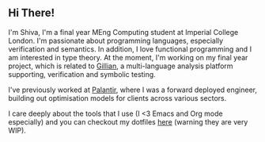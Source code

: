 ## Hi There!

I'm Shiva, I'm a final year MEng Computing student at Imperial College London.
I'm passionate about programming languages, especially verification and semantics. In addition, I love functional programming and I am interested in type theory.
At the moment, I'm working on my final year project, which is related to [Gillian](https://gillianplatform.github.io/sphinx/index.html), a multi-language analysis platform supporting, verification and symbolic testing.

I've previously worked at [Palantir](https://www.palantir.com/), where I was a forward deployed engineer, building out optimisation models for clients across various sectors.

I care deeply about the tools that I use (I <3 Emacs and Org mode especially) and you can checkout my dotfiles [here](https://github.com/shiva-tk/dots) (warning they are very WIP).
